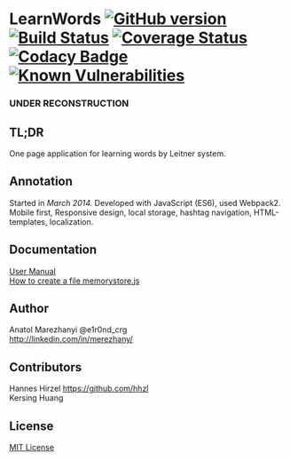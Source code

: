 # LearnWords [![GitHub version](https://badge.fury.io/gh/e1r0nd%2FLearnWords.svg)](https://badge.fury.io/gh/e1r0nd%2FLearnWords) [![Build Status](https://travis-ci.org/e1r0nd/LearnWords.svg?branch=master)](https://travis-ci.org/e1r0nd/LearnWords) [![Coverage Status](https://coveralls.io/repos/github/e1r0nd/LearnWords/badge.svg?branch=master)](https://coveralls.io/github/e1r0nd/LearnWords?branch=master) [![Codacy Badge](https://api.codacy.com/project/badge/Grade/4f4f07b48bbd4f2180c25a69255519b0)](https://www.codacy.com/app/e1r0nd-crg/LearnWords?utm_source=github.com&amp;utm_medium=referral&amp;utm_content=e1r0nd/LearnWords&amp;utm_campaign=Badge_Grade) [![Known Vulnerabilities](https://snyk.io/test/github/e1r0nd/learnwords/badge.svg)](https://snyk.io/test/github/e1r0nd/learnwords)

### UNDER RECONSTRUCTION

## TL;DR
One page application for learning words by Leitner system.

## Annotation
Started in *March 2014.* Developed with JavaScript (ES6), used Webpack2. Mobile first, Responsive design, local storage, hashtag navigation, HTML-templates, localization.

## Documentation
[User Manual](docs/UserManual.md)<br>
[How to create a file memorystore.js](docs/AboutMemorystore.md)

## Author
Anatol Marezhanyi @e1r0nd_crg<br>
http://linkedin.com/in/merezhany/<br>

## Contributors
Hannes Hirzel https://github.com/hhzl<br>
Kersing Huang

## License
[MIT License](LICENSE.md) 
